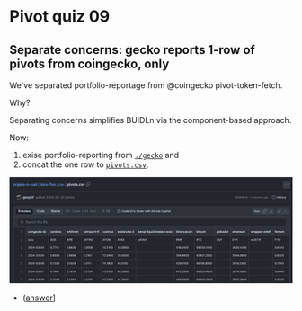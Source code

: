 # Pivot quiz 09

## Separate concerns: gecko reports 1-row of pivots from coingecko, only

We've separated portfolio-reportage from @coingecko pivot-token-fetch.

Why?

Separating concerns simplifies BUIDLn via the component-based approach.

Now:

1. exise portfolio-reporting from 
[`./gecko`](https://github.com/logicalgraphs/crypto-n-rust/tree/main/src/pivot/gecko)
and
2. concat the one row to 
[`pivots.csv`](https://github.com/logicalgraphs/crypto-n-rust/blob/main/data-files/csv/pivots.csv).

![Pivot rows](imgs/pivot-rows.png)

* ([answer](answer.md)]
